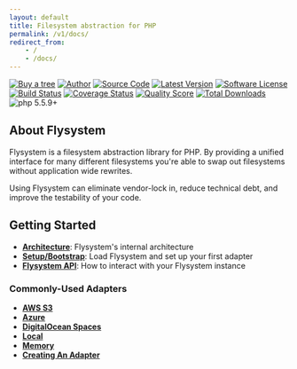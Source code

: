 ```yaml
---
layout: default
title: Filesystem abstraction for PHP
permalink: /v1/docs/
redirect_from:
    - /
    - /docs/
---
```


[![Buy a tree](https://img.shields.io/badge/Buy%20me%20a%20tree-%F0%9F%8C%B3-green)](https://offset.earth/frankdejonge?gift-trees)
[![Author](https://img.shields.io/badge/author-@frankdejonge-blue.svg)](https://twitter.com/frankdejonge)
[![Source Code](https://img.shields.io/badge/source-thephpleague/flysystem-blue.svg)](https://github.com/thephpleague/flysystem)
[![Latest Version](https://img.shields.io/github/tag/thephpleague/flysystem.svg)](https://github.com/thephpleague/flysystem/releases)
[![Software License](https:////img.shields.io/badge/license-MIT-brightgreen.svg)](https://github.com/thephpleague/flysystem/blob/master/LICENSE)
[![Build Status](https://travis-ci.org/thephpleague/flysystem.svg?branch=v1.0)](https://travis-ci.org/thephpleague/flysystem)
[![Coverage Status](https://img.shields.io/scrutinizer/coverage/g/thephpleague/flysystem.svg)](https://scrutinizer-ci.com/g/thephpleague/flysystem/code-structure)
[![Quality Score](https://img.shields.io/scrutinizer/g/thephpleague/flysystem.svg)](https://scrutinizer-ci.com/g/thephpleague/flysystem)
[![Total Downloads](https://img.shields.io/packagist/dt/league/flysystem.svg)](https://packagist.org/packages/league/flysystem)
![php 5.5.9+](https://img.shields.io/badge/php-min%205.5.9-red.svg)

## About Flysystem

Flysystem is a filesystem abstraction library for PHP. By providing a unified interface
for many different filesystems you're able to swap out filesystems without application wide
rewrites.

Using Flysystem can eliminate vendor-lock in, reduce technical debt, and improve the testability
of your code.

## Getting Started

* **[Architecture](/v1/docs/architecture/)**: Flysystem's internal architecture
* **[Setup/Bootstrap](/v1/docs/usage/setup/)**: Load Flysystem and set up your first adapter
* **[Flysystem API](/v1/docs/usage/filesystem-api/)**: How to interact with your Flysystem instance

### Commonly-Used Adapters

* **[AWS S3](/v1/docs/adapter/aws-s3-v2/)**
* **[Azure](/v1/docs/adapter/azure/)**
* **[DigitalOcean Spaces](/v1/docs/adapter/digitalocean-spaces/)**
* **[Local](/v1/docs/adapter/local/)**
* **[Memory](/v1/docs/adapter/memory/)**
* **[Creating An Adapter](/v1/docs/advanced/creating-an-adapter/)**
